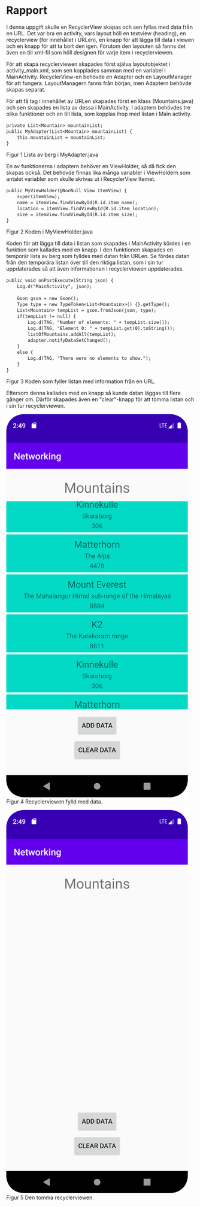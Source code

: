 
# Rapport

I denna uppgift skulle en RecyclerView skapas och sen fyllas med data från en URL. 
Det var bra en activity, vars layout höll en textview (heading), en recyclerview (för innehållet i URLen), en knapp för att lägga till data i viewen och en knapp för att ta bort den igen. 
Förutom den layouten så fanns det även en till xml-fil som höll designen för varje item i recyclerviewen. 

För att skapa recyclerviewen skapades först själva layoutobjektet i activity_main.xml, som sen kopplades samman med en variabel i MainActivity.
RecyclerView-en behövde en Adapter och en LayoutManager för att fungera. LayoutManagern fanns från början, men Adaptern behövde skapas separat.

För att få tag i innehållet av URLen skapades först en klass (Mountains.java) och sen skapades en lista av dessa i MainActivity.
I adaptern behövdes tre olika funktioner och en till lista, som kopplas ihop med listan i Main activity. 

```
private List<Mountain> mountainList;
public MyAdapter(List<Mountain> mountainList) {
    this.mountainList = mountainList;
}
```
Figur 1     Lista av berg i MyAdapter.java

En av funktionerna i adaptern behöver en ViewHolder, så då fick den skapas också.
Det behövde finnas lika många variabler i ViewHoldern som antalet variabler som skulle skrivas ut i RecyclerView Itemet.

```
public MyViewHolder(@NonNull View itemView) {
    super(itemView);
    name = itemView.findViewById(R.id.item_name);
    location = itemView.findViewById(R.id.item_location);
    size = itemView.findViewById(R.id.item_size);
}
```
Figur 2     Koden i MyViewHolder.java

Koden för att lägga till data i listan som skapades i MainActivity kördes i en funktion som kallades med en knapp.
I den funktionen skapades en temporär lista av berg som fylldes med datan från URLen.
Se fördes datan från den temporära listan över till den riktiga listan, som i sin tur uppdaterades så att även informationen i recyclerviewen uppdaterades. 

```
public void onPostExecute(String json) {
    Log.d("MainActivity", json);

    Gson gson = new Gson();
    Type type = new TypeToken<List<Mountain>>() {}.getType();
    List<Mountain> tempList = gson.fromJson(json, type);
    if(tempList != null) {
        Log.d(TAG, "Number of elements: " + tempList.size());
        Log.d(TAG, "Element 0: " + tempList.get(0).toString());
        listOfMountains.addAll(tempList);
        adapter.notifyDataSetChanged();
    }
    else {
        Log.d(TAG, "There were no elements to show.");
    }
}
```
Figur 3     Koden som fyller listan med information från en URL.

Eftersom denna kallades med en knapp så kunde datan läggas till flera gånger om. 
Därför skapades även en "clear"-knapp för att tömma listan och i sin tur recyclerviewen.

![](screenshot_filled.png)
Figur 4     Recyclerviewen fylld med data.

![](screenshot_empty.png)
Figur 5     Den tomma recyclerviewen. 